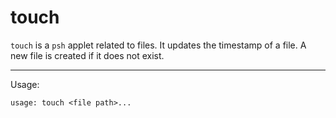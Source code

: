 # touch

`touch` is a `psh` applet related to files. It updates the timestamp of a file. A new file is created if it does not exist.

---

Usage:
```
usage: touch <file path>...
```
